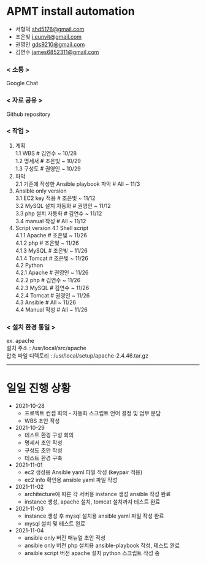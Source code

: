 # APMT install automation

- 서형덕 shd5176@gmail.com
- 조은빛 j.eunvit@gmail.com
- 권영인 gds9210@gmail.com
- 김연수 james6852311@gmail.com

### < 소통 >
Google Chat  

### < 자료 공유 >
Github repository  

### < 작업 >
1. 계획  
  1.1 WBS					# 김연수	~ 10/28  
  1.2 명세서				# 조은빛	~ 10/29  
  1.3 구성도				# 권영인	~ 10/29  
2. 파악  
  2.1 기존에 작성한 Ansible playbook 파악	# All	~ 11/3  
3. Ansible only version    
  3.1 EC2 key 적용				# 조은빛	~ 11/12  
  3.2 MySQL 설치 자동화			# 권영인	~ 11/12  
  3.3 php 설치 자동화			# 김연수	~ 11/12  
  3.4 manual 작성				# All	~ 11/12  
4. Script version
  4.1 Shell script  
    4.1.1 Apache				# 조은빛	~ 11/26  
    4.1.2 php				# 조은빛	~ 11/26  
    4.1.3 MySQL				# 조은빛	~ 11/26  
    4.1.4 Tomcat				# 조은빛	~ 11/26  
  4.2 Python  
    4.2.1 Apache				# 권영인	~ 11/26  
    4.2.2 php				# 김연수	~ 11/26  
    4.2.3 MySQL				# 김연수	~ 11/26  
    4.2.4 Tomcat				# 권영인	~ 11/26  
  4.3 Ansible				# All	~ 11/26  
  4.4 Manual 작성				# All	~ 11/26  

### < 설치 환경 통일 >
ex. apache  
설치 주소 : /usr/local/src/apache  
압축 파일 디렉토리 : /usr/local/setup/apache-2.4.46.tar.gz  

---------
# 일일 진행 상황
- 2021-10-28  
  - 프로젝트 컨셉 회의 - 자동화 스크립트 언어 결정 및 업무 분담
  - WBS 초안 작성
- 2021-10-29
  - 테스트 환경 구성 회의
  - 명세서 초안 작성
  - 구성도 초안 작성
  - 테스트 환경 구축
- 2021-11-01
  - ec2 생성용 Ansible yaml 파일 작성 (keypair 적용)
  - ec2 info 확인용 ansible yaml 파일 작성
- 2021-11-02
  - architecture에 따른 각 서버용 instance 생성 ansible 작성 완료
  - instance 생성, apache 설치, tomcat 설치까지 테스트 완료
- 2021-11-03
  - instance 생성 후 mysql 설치용 ansible yaml 파일 작성 완료
  - mysql 설치 및 테스트 완료
- 2021-11-04
  - ansible only 버전 매뉴얼 초안 작성
  - ansible only 버전 php 설치용 ansible-playbook 작성, 테스트 완료
  - ansible script 버전 apache 설치 python 스크립트 작성 중
